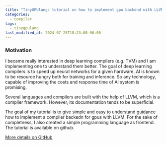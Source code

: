 ```yaml
---
title: "TinyGPUlang: tutorial on how to implement gpu backend with LLVM"
categories:
  - compiler
tags:
  - tinygpulang
last_modified_at: 2024-07-28T18:23:00-06:00
---
```


### Motivation

I became really interested in deep learning compilers (e.g. TVM) and I am implementing one to understand them better.
The goal of deep learning compilers is to speed up neural networks for a given hardware. 
AI is known to be resource hungry both for training and inference. 
So any technology, capable of improving the costs and response time of AI system is promising.

Several languages and compilers are built with the help of LLVM, which is a compiler framework.
However, its documentation tends to be superficial.

The goal of my tutorial is to give simple and easy to understand guidance how to implement
a compiler backedn for gpus with LLVM.
For the sake of completness, I also created a simple programming language as frontend.
The tutorial is available on github.

<a href="https://github.com/adamtiger/tinyGPUlang" target="_blank" class="btn btn-success"><i class="fa fa-github fa-lg"></i> More details on GitHub</a>

